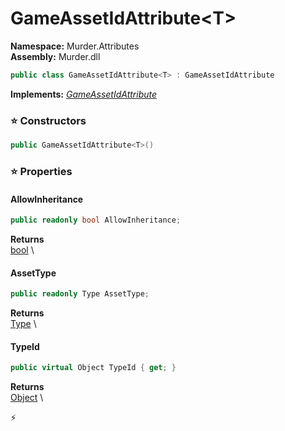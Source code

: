 # GameAssetIdAttribute\<T\>

**Namespace:** Murder.Attributes \
**Assembly:** Murder.dll

```csharp
public class GameAssetIdAttribute<T> : GameAssetIdAttribute
```

**Implements:** _[GameAssetIdAttribute](../../Murder/Attributes/GameAssetIdAttribute.html)_

### ⭐ Constructors
```csharp
public GameAssetIdAttribute<T>()
```

### ⭐ Properties
#### AllowInheritance
```csharp
public readonly bool AllowInheritance;
```

**Returns** \
[bool](https://learn.microsoft.com/en-us/dotnet/api/System.Boolean?view=net-7.0) \
#### AssetType
```csharp
public readonly Type AssetType;
```

**Returns** \
[Type](https://learn.microsoft.com/en-us/dotnet/api/System.Type?view=net-7.0) \
#### TypeId
```csharp
public virtual Object TypeId { get; }
```

**Returns** \
[Object](https://learn.microsoft.com/en-us/dotnet/api/System.Object?view=net-7.0) \


⚡